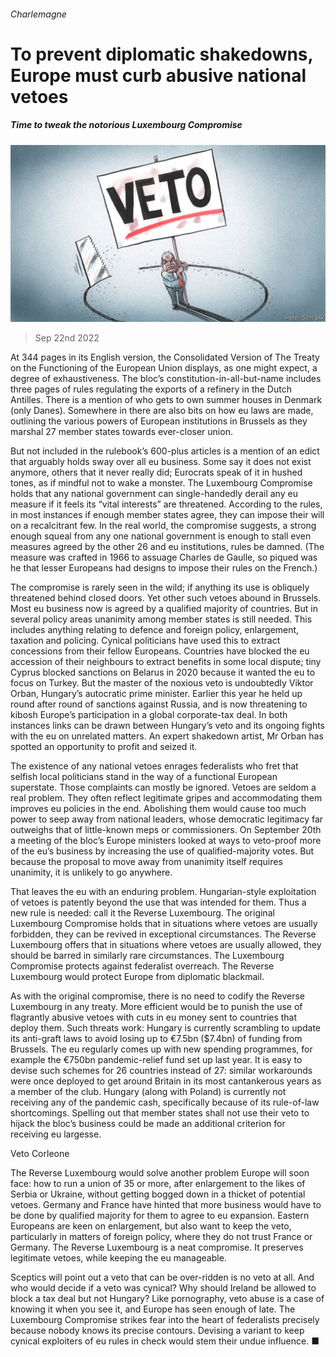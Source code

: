 ###### Charlemagne

# To prevent diplomatic shakedowns, Europe must curb abusive national vetoes 

##### Time to tweak the notorious Luxembourg Compromise 

![image](images/20220924_EUD000.jpg) 

> Sep 22nd 2022 

At 344 pages in its English version, the Consolidated Version of The Treaty on the Functioning of the European Union displays, as one might expect, a degree of exhaustiveness. The bloc’s constitution-in-all-but-name includes three pages of rules regulating the exports of a refinery in the Dutch Antilles. There is a mention of who gets to own summer houses in Denmark (only Danes). Somewhere in there are also bits on how eu laws are made, outlining the various powers of European institutions in Brussels as they marshal 27 member states towards ever-closer union.

But not included in the rulebook’s 600-plus articles is a mention of an edict that arguably holds sway over all eu business. Some say it does not exist anymore, others that it never really did; Eurocrats speak of it in hushed tones, as if mindful not to wake a monster. The Luxembourg Compromise holds that any national government can single-handedly derail any eu measure if it feels its “vital interests” are threatened. According to the rules, in most instances if enough member states agree, they can impose their will on a recalcitrant few. In the real world, the compromise suggests, a strong enough squeal from any one national government is enough to stall even measures agreed by the other 26 and eu institutions, rules be damned. (The measure was crafted in 1966 to assuage Charles de Gaulle, so piqued was he that lesser Europeans had designs to impose their rules on the French.)

The compromise is rarely seen in the wild; if anything its use is obliquely threatened behind closed doors. Yet other such vetoes abound in Brussels. Most eu business now is agreed by a qualified majority of countries. But in several policy areas unanimity among member states is still needed. This includes anything relating to defence and foreign policy, enlargement, taxation and policing. Cynical politicians have used this to extract concessions from their fellow Europeans. Countries have blocked the eu accession of their neighbours to extract benefits in some local dispute; tiny Cyprus blocked sanctions on Belarus in 2020 because it wanted the eu to focus on Turkey. But the master of the noxious veto is undoubtedly Viktor Orban, Hungary’s autocratic prime minister. Earlier this year he held up round after round of sanctions against Russia, and is now threatening to kibosh Europe’s participation in a global corporate-tax deal. In both instances links can be drawn between Hungary’s veto and its ongoing fights with the eu on unrelated matters. An expert shakedown artist, Mr Orban has spotted an opportunity to profit and seized it. 

The existence of any national vetoes enrages federalists who fret that selfish local politicians stand in the way of a functional European superstate. Those complaints can mostly be ignored. Vetoes are seldom a real problem. They often reflect legitimate gripes and accommodating them improves eu policies in the end. Abolishing them would cause too much power to seep away from national leaders, whose democratic legitimacy far outweighs that of little-known meps or commissioners. On September 20th a meeting of the bloc’s Europe ministers looked at ways to veto-proof more of the eu’s business by increasing the use of qualified-majority votes. But because the proposal to move away from unanimity itself requires unanimity, it is unlikely to go anywhere. 

That leaves the eu with an enduring problem. Hungarian-style exploitation of vetoes is patently beyond the use that was intended for them. Thus a new rule is needed: call it the Reverse Luxembourg. The original Luxembourg Compromise holds that in situations where vetoes are usually forbidden, they can be revived in exceptional circumstances. The Reverse Luxembourg offers that in situations where vetoes are usually allowed, they should be barred in similarly rare circumstances. The Luxembourg Compromise protects against federalist overreach. The Reverse Luxembourg would protect Europe from diplomatic blackmail. 

As with the original compromise, there is no need to codify the Reverse Luxembourg in any treaty. More efficient would be to punish the use of flagrantly abusive vetoes with cuts in eu money sent to countries that deploy them. Such threats work: Hungary is currently scrambling to update its anti-graft laws to avoid losing up to €7.5bn ($7.4bn) of funding from Brussels. The eu regularly comes up with new spending programmes, for example the €750bn pandemic-relief fund set up last year. It is easy to devise such schemes for 26 countries instead of 27: similar workarounds were once deployed to get around Britain in its most cantankerous years as a member of the club. Hungary (along with Poland) is currently not receiving any of the pandemic cash, specifically because of its rule-of-law shortcomings. Spelling out that member states shall not use their veto to hijack the bloc’s business could be made an additional criterion for receiving eu largesse.

Veto Corleone

The Reverse Luxembourg would solve another problem Europe will soon face: how to run a union of 35 or more, after enlargement to the likes of Serbia or Ukraine, without getting bogged down in a thicket of potential vetoes. Germany and France have hinted that more business would have to be done by qualified majority for them to agree to eu expansion. Eastern Europeans are keen on enlargement, but also want to keep the veto, particularly in matters of foreign policy, where they do not trust France or Germany. The Reverse Luxembourg is a neat compromise. It preserves legitimate vetoes, while keeping the eu manageable.

Sceptics will point out a veto that can be over-ridden is no veto at all. And who would decide if a veto was cynical? Why should Ireland be allowed to block a tax deal but not Hungary? Like pornography, veto abuse is a case of knowing it when you see it, and Europe has seen enough of late. The Luxembourg Compromise strikes fear into the heart of federalists precisely because nobody knows its precise contours. Devising a variant to keep cynical exploiters of eu rules in check would stem their undue influence. ■





